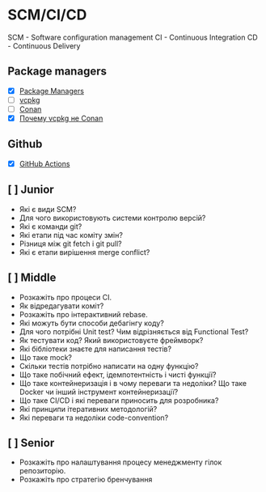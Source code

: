# SCM/CI/CD

SCM - Software configuration management
CI - Continuous Integration
CD - Continuous Delivery

## Package managers

- [x] [Package Managers](https://caiorss.github.io/C-Cpp-Notes/package-managers.html)
- [ ] [vcpkg](https://vcpkg.io/en/docs/README.html)
- [ ] [Conan](https://docs.conan.io/en/latest/)
- [x] [Почему vcpkg не Conan](https://www.youtube.com/watch?v=TUnonqlbZII)

## Github

- [x] [GitHub Actions](https://docs.github.com/en/actions/learn-github-actions)

## [ ] Junior

- Які є види SCM?
- Для чого використовують системи контролю версій?
- Які є команди git?
- Які етапи під час коміту змін?
- Різниця між git fetch і git pull?
- Які є етапи вирішення merge conflict?

## [ ] Middle

- Розкажіть про процеси CI.
- Як відредагувати коміт?
- Розкажіть про інтерактивний rebase.
- Які можуть бути способи дебагінгу коду?
- Для чого потрібні Unit test? Чим відрізняється від Functional Test?
- Як тестувати код? Який використовуєте фреймворк?
- Які бібліотеки знаєте для написання тестів?
- Що таке mock?
- Скільки тестів потрібно написати на одну функцію?
- Що таке побічний ефект, ідемпотентність і чисті функції?
- Що таке контейнеризація і в чому переваги та недоліки? Що таке Docker чи інший інструмент контейнеризації?
- Що таке CI/CD і які переваги приносить для розробника?
- Які принципи ітеративних методологій?
- Які переваги та недоліки code-convention?

## [ ] Senior

- Розкажіть про налаштування процесу менеджменту гілок репозиторію.
- Розкажіть про стратегію бренчування

